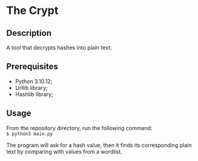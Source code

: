 # The Crypt

## Description
A tool that decrypts hashes into plain text.

## Prerequisites
- Python 3.10.12;
- Urllib library;
- Hashlib library;

## Usage
From the repository directory, run the following command:\
`$ python3 main.py`

The program will ask for a hash value, then it finds its corresponding plain text by comparing with values from a wordlist.
